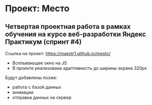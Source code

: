 # Проект: Место

## Четвертая проектная работа в рамках обучения на курсе веб-разработки Яндекс Практикум (спринт #4)

Ссылка на проект:
<https://maestr1.github.io/mesto/>

* Всплывающее окно на JS
* В проекте реализована адаптивность до ширины экрана 320px

Будут добавлены позже:

* работа с базой данных
* анимации
* отправка данных на сервер